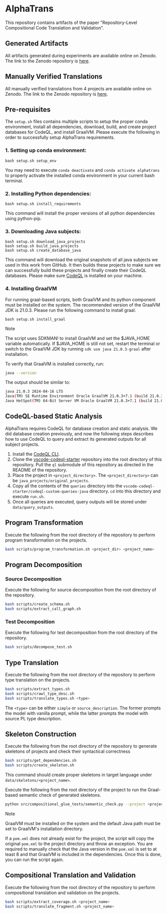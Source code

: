 # AlphaTrans
This repository contains artifacts of the paper "Repository-Level Compositional Code Translation and Validation".

## Generated Artifacts
All artifacts generated during experiments are available online on Zenodo. The link to the Zenodo repository is [here](https://zenodo.org/records/13826661).

## Manually Verified Translations
All manually verified translations from 4 projects are available online on Zenodo. The link to the Zenodo repository is [here](https://zenodo.org/records/13826661).

## Pre-requisites
The `setup.sh` files contains multiple scripts to setup the proper conda environment, install all dependencies, download, build, and create project databases for CodeQL, and install GraalVM. Please execute the following in order to successfully setup AlphaTrans requirements.

### 1. Setting up conda environment:
```
bash setup.sh setup_env
```

You may need to execute `conda deactivate` and `conda activate alphatrans` to properly activate the installed conda environment in your current bash terminal.

### 2. Installing Python dependencies:
```
bash setup.sh install_requirements
```

This command will install the proper versions of all python dependencies using python-pip.

### 3. Downloading Java subjects:
```
bash setup.sh download_java_projects
bash setup.sh build_java_projects
bash setup.sh create_database_java
```

This command will download the original snapshots of all java subjects we used in this work from GitHub. It then builds these projects to make sure we can successfully build these projects and finally create their CodeQL databases. Please make sure [CodeQL](https://codeql.github.com/) is installed on your machine.

### 4. Installing GraalVM
For running graal-based scripts, both GraalVM and its python component must be installed on the system. The recommended version of the GraalVM JDK is 21.0.3. Please run the following command to install graal.
```
bash setup.sh install_graal
```
> [!NOTE]
> The script uses SDKMAN! to install GraalVM and set the $JAVA_HOME variable automatically. If $JAVA_HOME is still not set, restart the terminal or switch to the GraalVM JDK by running `sdk use java 21.0.3-graal` after installation.

To verify that GraalVM is installed correctly, run:
```bash
java --version
```
The output should be similar to:
```bash
java 21.0.3 2024-04-16 LTS
Java(TM) SE Runtime Environment Oracle GraalVM 21.0.3+7.1 (build 21.0.3+7-LTS-jvmci-23.1-b37)
Java HotSpot(TM) 64-Bit Server VM Oracle GraalVM 21.0.3+7.1 (build 21.0.3+7-LTS-jvmci-23.1-b37, mixed mode, sharing)
```

## CodeQL-based Static Analysis

AlphaTrans requires CodeQL for database creation and static analysis. We did database creation previously, and now the following steps describes how to use CodeQL to query and extract its generated outputs for all subject projects.

1. Install the [CodeQL CLI](https://docs.github.com/en/code-security/codeql-cli/getting-started-with-the-codeql-cli/setting-up-the-codeql-cli).
2. Clone the [vscode-codeql-starter](https://github.com/github/vscode-codeql-starter) repository into the root directory of this repository. Pull the `ql` submodule of this repository as directed in the README of the repository.
3. Place the project in `<project_directory>`. The `<project_directory>` can be `java_projects/original_projects`.
4. Copy all the contents of the `queries` directory into the `vscode-codeql-starter/codeql-custom-queries-java` directory. `cd` into this directory and execute `run.sh`.
5. Once all queries are executed, query outputs will be stored under `data/query_outputs`.

## Program Transformation
Execute the following from the root directory of the repository to perform program transformation on the projects.

```bash
bash scripts/program_transformation.sh <project_dir> <project_name>
```

## Program Decomposition

### Source Decomposition
Execute the following for source decomposition from the root directory of the repository.

```bash
bash scripts/create_schema.sh
bash scripts/extract_call_graph.sh
```

### Test Decomposition
Execute the following for test decomposition from the root directory of the repository.

```bash
bash scripts/decompose_test.sh
```

## Type Translation
Execute the following from the root directory of the repository to perform type translation on the projects.

```bash
bash scripts/extract_types.sh
bash scripts/crawl_type_desc.sh
bash scripts/translate_types.sh <type>
```

The `<type>` can be either `simple` or `source_description`. The former prompts the model with vanilla prompt, while the latter prompts the model with source PL type description.

## Skeleton Construction
Execute the following from the root directory of the repository to generate skeletons of projects and check their syntactical correctness

```bash
bash scripts/get_dependencies.sh
bash scripts/create_skeleton.sh
```

This command should create proper skeletons in target language under `data/skeletons/<project_name>`.

Execute the following from the root directory of the project to run the Graal-based semantic check of generated skeletons.
```bash
python src/compositional_glue_tests/semantic_check.py --project <project_name> [--class=<class_name>] [--method=<method_name>]
```

> [!NOTE]
> GraalVM must be installed on the system and the default Java path must be set to GraalVM's installation directory.

If a `pom.xml` does not already exist for the project, the script will copy the original `pom.xml` to the project directory and throw an exception. You are required to manually check that the Java version in the `pom.xml` is set to at least 8 and that GraalVM is included in the dependencies. Once this is done, you can run the script again.

## Compositional Translation and Validation

Execute the following from the root directory of the repository to perform compositional translation and validation on the projects.

```bash
bash scripts/extract_coverage.sh <project_name>
bash scripts/translate_fragment.sh <project_name>
```
